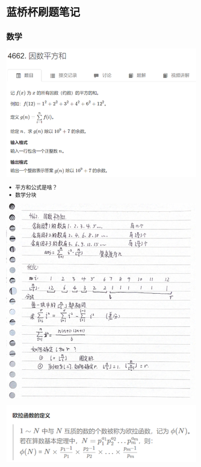 # 蓝桥杯刷题笔记



## 数学

![image-20240128114636139](https://raw.githubusercontent.com/ZhouYixiuuuu/picture/master/imgs/202401281146543.png)

* 平方和公式是啥？
* 数学分块

![微信图片_20240128114352](https://raw.githubusercontent.com/ZhouYixiuuuu/picture/master/imgs/202401281146122.jpg)

![image-20240130160628130](https://raw.githubusercontent.com/ZhouYixiuuuu/picture/master/imgs/202401301606534.png)